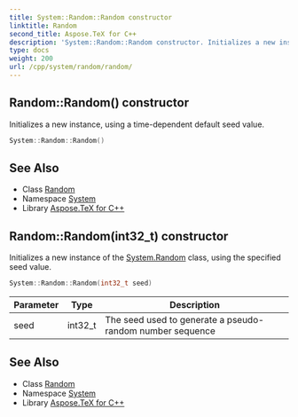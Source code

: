 ```yaml
---
title: System::Random::Random constructor
linktitle: Random
second_title: Aspose.TeX for C++
description: 'System::Random::Random constructor. Initializes a new instance, using a time-dependent default seed value in C++.'
type: docs
weight: 200
url: /cpp/system/random/random/
---
```

## Random::Random() constructor


Initializes a new instance, using a time-dependent default seed value.

```cpp
System::Random::Random()
```

## See Also

* Class [Random](../)
* Namespace [System](../../)
* Library [Aspose.TeX for C++](../../../)
## Random::Random(int32_t) constructor


Initializes a new instance of the [System.Random](../) class, using the specified seed value.

```cpp
System::Random::Random(int32_t seed)
```


| Parameter | Type | Description |
| --- | --- | --- |
| seed | int32_t | The seed used to generate a pseudo-random number sequence |

## See Also

* Class [Random](../)
* Namespace [System](../../)
* Library [Aspose.TeX for C++](../../../)
